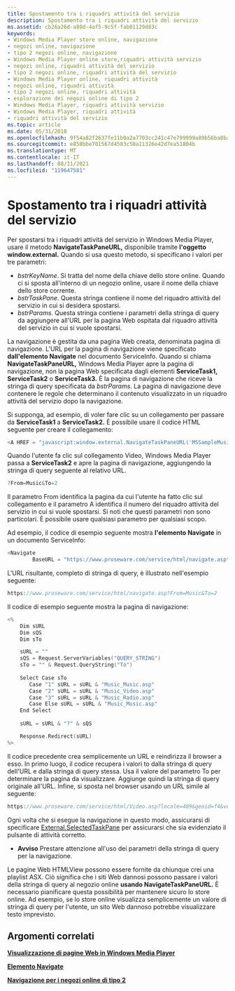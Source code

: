 ```yaml
---
title: Spostamento tra i riquadri attività del servizio
description: Spostamento tra i riquadri attività del servizio
ms.assetid: cb26a26d-a80d-4af5-9c5f-fab01129d83c
keywords:
- Windows Media Player store online, navigazione
- negozi online, navigazione
- tipo 2 negozi online, navigazione
- Windows Media Player online store,riquadri attività servizio
- negozi online, riquadri attività del servizio
- tipo 2 negozi online, riquadri attività del servizio
- Windows Media Player online, riquadri attività
- negozi online, riquadri attività
- tipo 2 negozi online, riquadri attività
- esplorazione dei negozi online di tipo 2
- Windows Media Player, riquadri attività servizio
- Windows Media Player, riquadri attività
- riquadri attività del servizio
ms.topic: article
ms.date: 05/31/2018
ms.openlocfilehash: 9f54a82f2637fe11b0a2a7703cc241c47e799999a89b56ba8ba19c079b7393de
ms.sourcegitcommit: e858bbe701567d4583c50a11326e42d7ea51804b
ms.translationtype: MT
ms.contentlocale: it-IT
ms.lasthandoff: 08/11/2021
ms.locfileid: "119647581"
---
```

# <a name="navigating-between-service-task-panes"></a>Spostamento tra i riquadri attività del servizio

Per spostarsi tra i riquadri attività del servizio in Windows Media Player, usare il metodo **NavigateTaskPaneURL,** disponibile tramite **l'oggetto window.external.** Quando si usa questo metodo, si specificano i valori per tre parametri:

-   *bstrKeyName*. Si tratta del nome della chiave dello store online. Quando ci si sposta all'interno di un negozio online, usare il nome della chiave dello store corrente.
-   *bstrTaskPane*. Questa stringa contiene il nome del riquadro attività del servizio in cui si desidera spostarsi.
-   *bstrParams*. Questa stringa contiene i parametri della stringa di query da aggiungere all'URL per la pagina Web ospitata dal riquadro attività del servizio in cui si vuole spostarsi.

La navigazione è gestita da una pagina Web creata, denominata pagina di navigazione. L'URL per la pagina di navigazione viene specificato **dall'elemento Navigate** nel documento ServiceInfo. Quando si chiama **NavigateTaskPaneURL,** Windows Media Player apre la pagina di navigazione, non la pagina Web specificata dagli elementi **ServiceTask1,** **ServiceTask2** o **ServiceTask3.** È la pagina di navigazione che riceve la stringa di query specificata da *bstrParams*. La pagina di navigazione deve contenere le regole che determinano il contenuto visualizzato in un riquadro attività del servizio dopo la navigazione.

Si supponga, ad esempio, di voler fare clic su un collegamento per passare da **ServiceTask1** a **ServiceTask2.** È possibile usare il codice HTML seguente per creare il collegamento:


```C++
<A HREF = "javascript:window.external.NavigateTaskPaneURL('MSSampleMusic', 'ServiceTask2', 'From=Music&To=2')">Video</A>

```



Quando l'utente fa clic sul collegamento Video, Windows Media Player passa a **ServiceTask2** e apre la pagina di navigazione, aggiungendo la stringa di query seguente al relativo URL.


```C++
?From=Music&To=2

```



Il parametro From identifica la pagina da cui l'utente ha fatto clic sul collegamento e il parametro A identifica il numero del riquadro attività del servizio in cui si vuole spostarsi. Si noti che questi parametri non sono particolari. È possibile usare qualsiasi parametro per qualsiasi scopo.

Ad esempio, il codice di esempio seguente mostra **l'elemento Navigate** in un documento ServiceInfo:


```C++
<Navigate
        BaseURL = "https://www.proseware.com/service/html/navigate.asp">
```



L'URL risultante, completo di stringa di query, è illustrato nell'esempio seguente:


```C++
https://www.proseware.com/service/html/navigate.asp?From=Music&To=2

```



Il codice di esempio seguente mostra la pagina di navigazione:


```C++
<%
    Dim sURL
    Dim sQS
    Dim sTo

    sURL = ""
    sQS = Request.ServerVariables("QUERY_STRING")
    sTo = "" & Request.QueryString("To")
 
    Select Case sTo
       Case "1" sURL = sURL & "Music_Music.asp"
       Case "2" sURL = sURL & "Music_Video.asp"
       Case "3" sURL = sURL & "Music_Radio.asp"
       Case Else sURL = sURL & "Music_Music.asp"
    End Select
     
    sURL = sURL & "?" & sQS

    Response.Redirect(sURL)    
%>

```



Il codice precedente crea semplicemente un URL e reindirizza il browser a esso. In primo luogo, il codice recupera i valori to dalla stringa di query dell'URL e dalla stringa di query stessa. Usa il valore del parametro To per determinare la pagina da visualizzare. Aggiunge quindi la stringa di query originale all'URL. Infine, si sposta nel browser usando un URL simile al seguente:


```C++
https://www.proseware.com/service/html/Video.asp?locale=409&geoid=f4&version=10.0.0.3600&userlocale=409&From=Music&To=2

```



Ogni volta che si esegue la navigazione in questo modo, assicurarsi di specificare [External.SelectedTaskPane](external-selectedtaskpane.md) per assicurarsi che sia evidenziato il pulsante di attività corretto.

-   **Avviso** Prestare attenzione all'uso dei parametri della stringa di query per la navigazione.

Le pagine Web HTMLView possono essere fornite da chiunque crei una playlist ASX. Ciò significa che i siti Web dannosi possono passare i valori della stringa di query al negozio online **usando NavigateTaskPaneURL.** È necessario pianificare questa possibilità per mantenere sicuro lo store online. Ad esempio, se lo store online visualizza semplicemente un valore di stringa di query per l'utente, un sito Web dannoso potrebbe visualizzare testo imprevisto.

## <a name="related-topics"></a>Argomenti correlati

<dl> <dt>

[**Visualizzazione di pagine Web in Windows Media Player**](displaying-web-pages-in-windows-media-player.md)
</dt> <dt>

[**Elemento Navigate**](navigate-element.md)
</dt> <dt>

[**Navigazione per i negozi online di tipo 2**](navigation-for-type-2-online-stores.md)
</dt> </dl>

 

 




